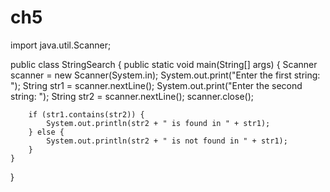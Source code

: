 # ch5

import java.util.Scanner;

public class StringSearch {
    public static void main(String[] args) {
        Scanner scanner = new Scanner(System.in);
        System.out.print("Enter the first string: ");
        String str1 = scanner.nextLine();
        System.out.print("Enter the second string: ");
        String str2 = scanner.nextLine();
        scanner.close();

        if (str1.contains(str2)) {
            System.out.println(str2 + " is found in " + str1);
        } else {
            System.out.println(str2 + " is not found in " + str1);
        }
    }
}
